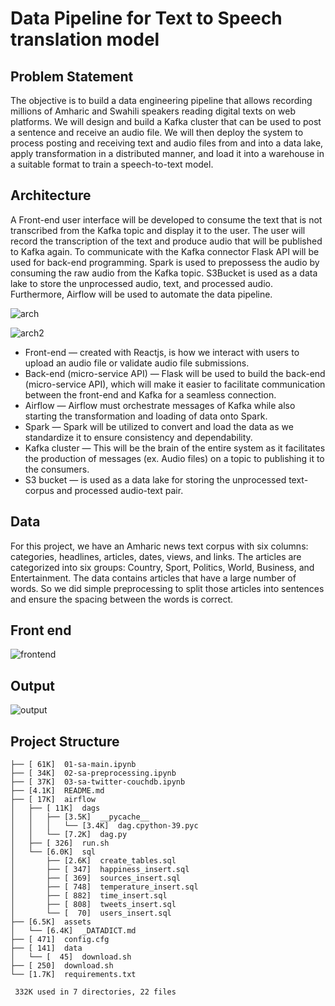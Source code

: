 # Data Pipeline for Text to Speech translation model

## Problem Statement

The objective is to build a data engineering pipeline that allows recording millions of Amharic and Swahili speakers reading digital texts on web platforms. We will design and build a Kafka cluster that can be used to post a sentence and receive an audio file. We will then deploy the system to process posting and receiving text and audio files from and into a data lake, apply transformation in a distributed manner, and load it into a warehouse in a suitable format to train a speech-to-text model.

## Architecture

A Front-end user interface will be developed to consume the text that is not transcribed from the Kafka topic and display it to the user. The user will record the transcription of the text and produce audio that will be published to Kafka again. To communicate with the Kafka connector Flask API will be used for back-end programming. Spark is used to prepossess the audio by consuming the raw audio from the Kafka topic. S3Bucket is used as a data lake to store the unprocessed audio, text, and processed audio. Furthermore, Airflow will be used to automate the data pipeline.

![arch](https://user-images.githubusercontent.com/62965911/215314028-bc0cb301-564f-4105-afbb-756dbd8b7668.png)

![arch2](https://user-images.githubusercontent.com/62965911/215314030-68e045bf-f1c3-4eb0-bbea-eb6327727efb.jpg)

- Front-end — created with Reactjs, is how we interact with users to upload an audio file or validate audio file submissions.
- Back-end (micro-service API) — Flask will be used to build the back-end (micro-service API), which will make it easier to facilitate communication between the front-end and Kafka for a seamless connection.
- Airflow — Airflow must orchestrate messages of Kafka while also starting the transformation and loading of data onto Spark.
- Spark — Spark will be utilized to convert and load the data as we standardize it to ensure consistency and dependability.
- Kafka cluster — This will be the brain of the entire system as it facilitates the production of messages (ex. Audio files) on a topic to publishing it to the consumers.
- S3 bucket — is used as a data lake for storing the unprocessed text-corpus and processed audio-text pair.

## Data

For this project, we have an Amharic news text corpus with six columns: categories, headlines, articles, dates, views, and links. The articles are categorized into six groups: Country, Sport, Politics, World, Business, and Entertainment. The data contains articles that have a large number of words. So we did simple preprocessing to split those articles into sentences and ensure the spacing between the words is correct.

## Front end

![frontend](https://user-images.githubusercontent.com/62965911/215314035-ac677f8c-0ce0-4603-9999-cb68083dadb7.png)

## Output

![output](https://user-images.githubusercontent.com/62965911/215314037-8c0aba6e-452d-4339-ab3c-c67d5edd2279.png)

## Project Structure

```
├── [ 61K]  01-sa-main.ipynb
├── [ 34K]  02-sa-preprocessing.ipynb
├── [ 37K]  03-sa-twitter-couchdb.ipynb
├── [4.1K]  README.md
├── [ 17K]  airflow
│   ├── [ 11K]  dags
│   │   ├── [3.5K]  __pycache__
│   │   │   └── [3.4K]  dag.cpython-39.pyc
│   │   └── [7.2K]  dag.py
│   ├── [ 326]  run.sh
│   └── [6.0K]  sql
│       ├── [2.6K]  create_tables.sql
│       ├── [ 347]  happiness_insert.sql
│       ├── [ 369]  sources_insert.sql
│       ├── [ 748]  temperature_insert.sql
│       ├── [ 882]  time_insert.sql
│       ├── [ 808]  tweets_insert.sql
│       └── [  70]  users_insert.sql
├── [6.5K]  assets
│   └── [6.4K]  _DATADICT.md
├── [ 471]  config.cfg
├── [ 141]  data
│   └── [  45]  download.sh
├── [ 250]  download.sh
└── [1.7K]  requirements.txt

 332K used in 7 directories, 22 files
```